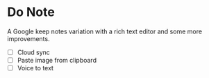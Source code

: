# Do Note

A Google keep notes variation with a rich text editor and some more improvements.

- [ ] Cloud sync
- [ ] Paste image from clipboard
- [ ] Voice to text
